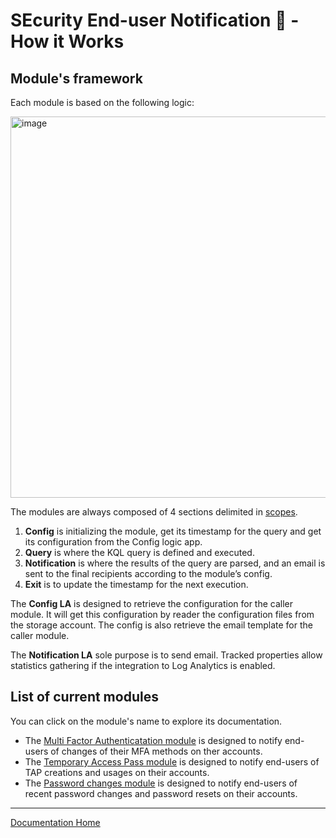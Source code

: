 # SEcurity End-user Notification 👀 - How it Works

## Module's framework

Each module is based on the following logic:

<img width="610" alt="image" src="https://user-images.githubusercontent.com/22434561/224199705-acdd3034-fa7c-4ead-80a2-5898e32a05ce.png">

The modules are always composed of 4 sections delimited in [scopes](https://learn.microsoft.com/en-us/azure/logic-apps/logic-apps-control-flow-run-steps-group-scopes).
1.	**Config** is initializing the module, get its timestamp for the query and get its configuration from the Config logic app.
2.	**Query** is where the KQL query is defined and executed.
3.	**Notification** is where the results of the query are parsed, and an email is sent to the final recipients according to the module’s config.
4.	**Exit** is to update the timestamp for the next execution.

The **Config LA** is designed to retrieve the configuration for the caller module. It will get this configuration by reader the configuration files from the storage account. The config is also retrieve the email template for the caller module.

The **Notification LA** sole purpose is to send email. Tracked properties allow statistics gathering if the integration to Log Analytics is enabled.

## List of current modules

You can click on the module's name to explore its documentation.
- The [Multi Factor Authenticatation module](mfa.md) is designed to notify end-users of changes of their MFA methods on ther accounts.    
- The [Temporary Access Pass module](tap.md) is designed to notify end-users of TAP creations and usages on their accounts.    
- The [Password changes module](password.md) is designed to notify end-users of recent password changes and password resets on their accounts.




---
[Documentation Home](readme.md)